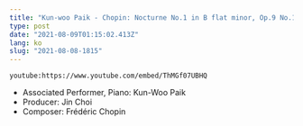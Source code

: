 ```yaml
---
title: "Kun-woo Paik - Chopin: Nocturne No.1 in B flat minor, Op.9 No.1"
type: post
date: "2021-08-09T01:15:02.413Z"
lang: ko
slug: "2021-08-08-1815"
---
```


`youtube:https://www.youtube.com/embed/ThMGf07UBHQ`

- Associated Performer, Piano: Kun-Woo Paik
- Producer: Jin Choi
- Composer: Frédéric Chopin
